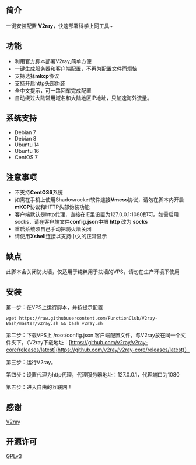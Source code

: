 ## 简介 ##

一键安装配置 **V2ray**，快速部署科学上网工具~

## 功能 ##

- 利用官方脚本部署V2ray,简单方便
- 一键生成服务器和客户端配置，不再为配置文件而烦恼
- 支持选择**mkcp**协议
- 支持开启http头部伪装
- 全中文提示，可一路回车完成配置
- 自动绕过大陆常用域名和大陆地区IP地址，只加速海外流量。

## 系统支持 ##

- Debian 7
- Debian 8
- Ubuntu 14
- Ubuntu 16
- CentOS 7

## 注意事项 ##

- 不支持**CentOS6**系统
- 如需在手机上使用Shadowrocket软件连接**Vmess**协议，请勿在脚本内开启**mKCP**协议和HTTP头部伪装功能
- 客户端默认是http代理，直接在IE里设置为127.0.0.1:1080即可。如需启用socks，请在客户端文件**config.json**中把 **http** 改为 **socks**
- 重启系统须自己手动把防火墙关闭
- 请使用**Xshell**连接以支持中文的正常显示

## 缺点 ##
此脚本会关闭防火墙，仅适用于纯粹用于扶墙的VPS，请勿在生产环境下使用

## 安装 ##
第一步：在VPS上运行脚本，并按提示配置

    wget https://raw.githubusercontent.com/FunctionClub/V2ray-Bash/master/v2ray.sh && bash v2ray.sh

第二步：下载VPS上 /root/config.json 客户端配置文件，与V2ray放在同一个文件夹下。（V2ray下载地址：[https://github.com/v2ray/v2ray-core/releases/latest](https://github.com/v2ray/v2ray-core/releases/latest)）

第三步：运行V2ray。

第四步：设置代理为http代理，代理服务器地址：127.0.0.1，代理端口为1080

第五步：进入自由的互联网！

## 感谢 ##

[V2ray](https://v2ray.com "V2ray")

## 开源许可 ##

[GPLv3](https://github.com/FunctionClub/V2ray-Bash/blob/master/LICENSE "GPLV3")